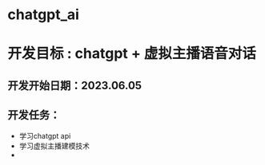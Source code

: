 # chatgpt_ai
# 开发目标 : chatgpt + 虚拟主播语音对话

## 开发开始日期：2023.06.05

## 开发任务：
- 学习chatgpt api
- 学习虚拟主播建模技术
- 
